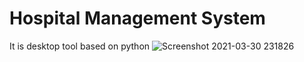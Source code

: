 # Hospital Management System
It is desktop tool based on python
![Screenshot 2021-03-30 231826](https://user-images.githubusercontent.com/72161332/113033116-48675280-91ae-11eb-8d3f-f6f98453729b.png)
